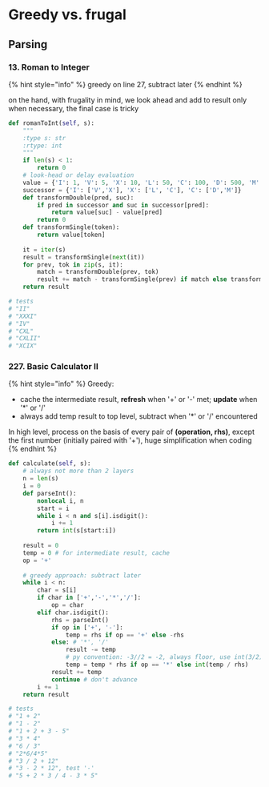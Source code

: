 # Greedy vs. frugal

## Parsing

### 13. Roman to Integer

{% hint style="info" %}
greedy on line 27, subtract later
{% endhint %}

on the hand, with frugality in mind, we look ahead and add to result only when necessary, the final case is tricky

```python
def romanToInt(self, s):
    """
    :type s: str
    :rtype: int
    """
    if len(s) < 1:
        return 0    
    # look-head or delay evaluation
    value = {'I': 1, 'V': 5, 'X': 10, 'L': 50, 'C': 100, 'D': 500, 'M': 1000}
    successor = {'I': ['V','X'], 'X': ['L', 'C'], 'C': ['D','M']}
    def transformDouble(pred, suc):
        if pred in successor and suc in successor[pred]:
            return value[suc] - value[pred]
        return 0    
    def transformSingle(token):
        return value[token]
    
    it = iter(s)
    result = transformSingle(next(it))
    for prev, tok in zip(s, it):
        match = transformDouble(prev, tok)
        result += match - transformSingle(prev) if match else transformSingle(tok)
    return result

# tests
# "II"
# "XXXI"
# "IV"
# "CXL"
# "CXLII"
# "XCIX"
```

### 227. Basic Calculator II

{% hint style="info" %}
Greedy:

* cache the intermediate result, **refresh** when '+' or '-' met; **update** when '\*' or '/'
* always add temp result to top level, subtract when '\*' or '/' encountered

In high level, process on the basis of every pair of **\(operation, rhs\)**, except the first number \(initially paired with '+'\), huge simplification when coding
{% endhint %}

```python
def calculate(self, s):
    # always not more than 2 layers
    n = len(s)
    i = 0
    def parseInt():
        nonlocal i, n
        start = i
        while i < n and s[i].isdigit():
            i += 1
        return int(s[start:i])
    
    result = 0
    temp = 0 # for intermediate result, cache
    op = '+'
    
    # greedy approach: subtract later
    while i < n:
        char = s[i]
        if char in ['+','-','*','/']:
            op = char
        elif char.isdigit():
            rhs = parseInt()
            if op in ['+', '-']:
                temp = rhs if op == '+' else -rhs
            else: # '*', '/'
                result -= temp
                # py convention: -3//2 = -2, always floor, use int(3/2) to cut closer to zero
                temp = temp * rhs if op == '*' else int(temp / rhs)
            result += temp
            continue # don't advance
        i += 1
    return result

# tests
# "1 + 2"
# "1 - 2"
# "1 + 2 + 3 - 5"
# "3 * 4"
# "6 / 3"
# "2*6/4*5"
# "3 / 2 + 12"
# "3 - 2 * 12", test '-'
# "5 + 2 * 3 / 4 - 3 * 5"
```

